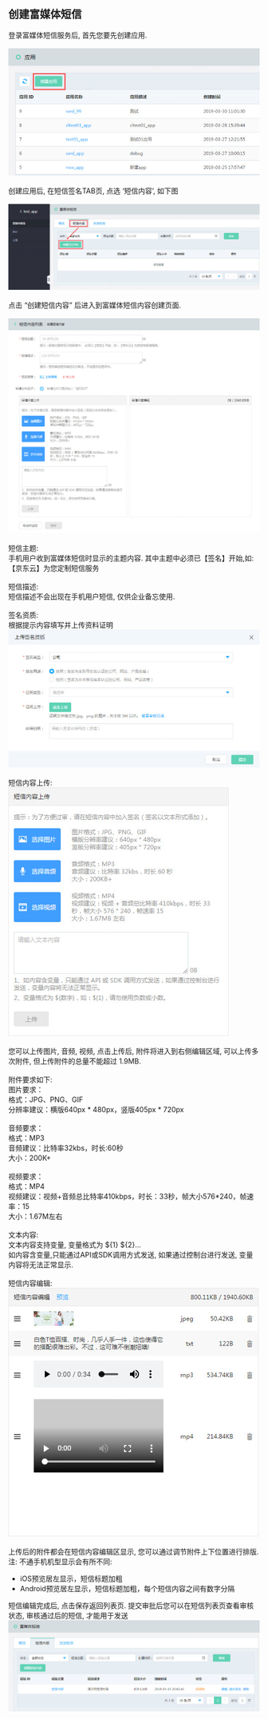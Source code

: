 ## 创建富媒体短信<br> 

登录富媒体短信服务后, 首先您要先创建应用. <br><br>
![创建应用](../../../../image/Cloud-Communication/Rich-Media-SMS/rms-003.png)<br><br>
创建应用后, 在短信签名TAB页, 点选 ‘短信内容’, 如下图<br><br>
![创建应用](../../../../image/Cloud-Communication/Rich-Media-SMS/rms-008.png)<br><br>
点击 “创建短信内容” 后进入到富媒体短信内容创建页面.<br><br>
![短信内容创建](../../../../image/Cloud-Communication/Rich-Media-SMS/rms-009.png)<br><br>
短信主题: <br>
手机用户收到富媒体短信时显示的主题内容. 其中主题中必须已【签名】开始,如:<br>
【京东云】为您定制短信服务<br><br>
短信描述: <br>
短信描述不会出现在手机用户短信, 仅供企业备忘使用. <br><br>
签名资质:<br>
根据提示内容填写并上传资料证明<br>
![签名资质](../../../../image/Cloud-Communication/Rich-Media-SMS/rms-010.png)<br><br>
短信内容上传:<br>
![短信内容上传](../../../../image/Cloud-Communication/Rich-Media-SMS/rms-011.png)<br><br>
您可以上传图片, 音频, 视频, 点击上传后, 附件将进入到右侧编辑区域, 可以上传多次附件, 但上传附件的总量不能超过 1.9MB. <br><br>
附件要求如下:<br>
图片要求：<br>
格式：JPG、PNG、GIF<br>
分辨率建议：横版640px * 480px，竖版405px * 720px<br><br>
音频要求：<br>
格式：MP3<br>
音频建议：比特率32kbs，时长:60秒<br>
大小：200K+<br><br>
视频要求：<br>
格式：MP4<br>
视频建议：视频+音频总比特率410kbps，时长：33秒，帧大小576*240，帧速率：15<br>
大小：1.67M左右<br><br>
文本内容:<br>
文本内容支持变量, 变量格式为  &#36;{1} &#36;{2}…<br>
如内容含变量,只能通过API或SDK调用方式发送, 如果通过控制台进行发送, 变量内容将无法正常显示.<br><br>
短信内容编辑:<br>
 ![短信内容编辑](../../../../image/Cloud-Communication/Rich-Media-SMS/rms-012.png)<br><br>
上传后的附件都会在短信内容编辑区显示, 您可以通过调节附件上下位置进行排版.<br> 
注: 不通手机机型显示会有所不同:<br>
- iOS预览居左显示，短信标题加粗<br>
- Android预览居左显示，短信标题加粗，每个短信内容之间有数字分隔<br>

短信编辑完成后, 点击保存返回列表页. 提交审批后您可以在短信列表页查看审核状态, 审核通过后的短信, 才能用于发送<br>
![短信内容列表](../../../../image/Cloud-Communication/Rich-Media-SMS/rms-013.png)<br><br>

